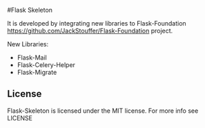 #Flask Skeleton

It is developed by integrating new libraries to Flask-Foundation <https://github.com/JackStouffer/Flask-Foundation> project.

New Libraries:

* Flask-Mail
* Flask-Celery-Helper
* Flask-Migrate


## License

Flask-Skeleton is licensed under the MIT license. For more info see LICENSE


